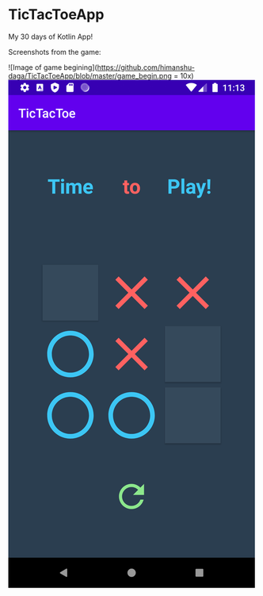 # TicTacToeApp
My 30 days of Kotlin App!

Screenshots from the game:

![Image of game begining](https://github.com/himanshu-daga/TicTacToeApp/blob/master/game_begin.png = 10x)
![Image of mid game](https://github.com/himanshu-daga/TicTacToeApp/blob/master/game_mid.png)
